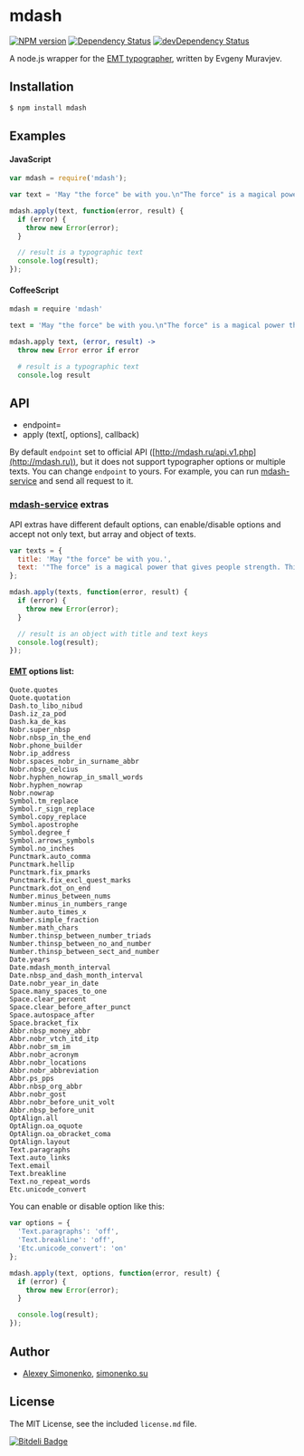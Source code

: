 # mdash

[![NPM version](https://badge.fury.io/js/mdash.png)](http://badge.fury.io/js/mdash) [![Dependency Status](https://david-dm.org/meritt/node-mdash.png)](https://david-dm.org/meritt/node-mdash) [![devDependency Status](https://david-dm.org/meritt/node-mdash/dev-status.png)](https://david-dm.org/meritt/node-mdash#info=devDependencies)

A node.js wrapper for the [EMT typographer](http://mdash.ru), written by Evgeny Muravjev.

## Installation

```bash
$ npm install mdash
```

## Examples

#### JavaScript

```js
var mdash = require('mdash');

var text = 'May "the force" be with you.\n"The force" is a magical power that gives people strength. This phrase is kind of a way of saying "good luck".';

mdash.apply(text, function(error, result) {
  if (error) {
    throw new Error(error);
  }

  // result is a typographic text
  console.log(result);
});
```

#### CoffeeScript

```coffeescript
mdash = require 'mdash'

text = 'May "the force" be with you.\n"The force" is a magical power that gives people strength. This phrase is kind of a way of saying "good luck".'

mdash.apply text, (error, result) ->
  throw new Error error if error

  # result is a typographic text
  console.log result
```

## API

* endpoint=
* apply (text[, options], callback)

By default `endpoint` set to official API ([http://mdash.ru/api.v1.php](http://mdash.ru)), but it does not support typographer options or multiple texts. You can change `endpoint` to yours. For example, you can run [mdash-service](https://github.com/meritt/mdash-service) and send all request to it.

### [mdash-service](https://github.com/meritt/mdash-service) extras

API extras have different default options, can enable/disable options and accept not only text, but array and object of texts.

```js
var texts = {
  title: 'May "the force" be with you.',
  text: '"The force" is a magical power that gives people strength. This phrase is kind of a way of saying "good luck".'
};

mdash.apply(texts, function(error, result) {
  if (error) {
    throw new Error(error);
  }

  // result is an object with title and text keys
  console.log(result);
});
```

#### [EMT](http://mdash.ru/rules.html) options list:

```
Quote.quotes
Quote.quotation
Dash.to_libo_nibud
Dash.iz_za_pod
Dash.ka_de_kas
Nobr.super_nbsp
Nobr.nbsp_in_the_end
Nobr.phone_builder
Nobr.ip_address
Nobr.spaces_nobr_in_surname_abbr
Nobr.nbsp_celcius
Nobr.hyphen_nowrap_in_small_words
Nobr.hyphen_nowrap
Nobr.nowrap
Symbol.tm_replace
Symbol.r_sign_replace
Symbol.copy_replace
Symbol.apostrophe
Symbol.degree_f
Symbol.arrows_symbols
Symbol.no_inches
Punctmark.auto_comma
Punctmark.hellip
Punctmark.fix_pmarks
Punctmark.fix_excl_quest_marks
Punctmark.dot_on_end
Number.minus_between_nums
Number.minus_in_numbers_range
Number.auto_times_x
Number.simple_fraction
Number.math_chars
Number.thinsp_between_number_triads
Number.thinsp_between_no_and_number
Number.thinsp_between_sect_and_number
Date.years
Date.mdash_month_interval
Date.nbsp_and_dash_month_interval
Date.nobr_year_in_date
Space.many_spaces_to_one
Space.clear_percent
Space.clear_before_after_punct
Space.autospace_after
Space.bracket_fix
Abbr.nbsp_money_abbr
Abbr.nobr_vtch_itd_itp
Abbr.nobr_sm_im
Abbr.nobr_acronym
Abbr.nobr_locations
Abbr.nobr_abbreviation
Abbr.ps_pps
Abbr.nbsp_org_abbr
Abbr.nobr_gost
Abbr.nobr_before_unit_volt
Abbr.nbsp_before_unit
OptAlign.all
OptAlign.oa_oquote
OptAlign.oa_obracket_coma
OptAlign.layout
Text.paragraphs
Text.auto_links
Text.email
Text.breakline
Text.no_repeat_words
Etc.unicode_convert
```

You can enable or disable option like this:

```js
var options = {
  'Text.paragraphs': 'off',
  'Text.breakline': 'off',
  'Etc.unicode_convert': 'on'
};

mdash.apply(text, options, function(error, result) {
  if (error) {
    throw new Error(error);
  }

  console.log(result);
});
```

## Author

* [Alexey Simonenko](mailto:alexey@simonenko.su), [simonenko.su](http://simonenko.su)

## License

The MIT License, see the included `license.md` file.

[![Bitdeli Badge](https://d2weczhvl823v0.cloudfront.net/meritt/node-mdash/trend.png)](https://bitdeli.com/free "Bitdeli Badge")